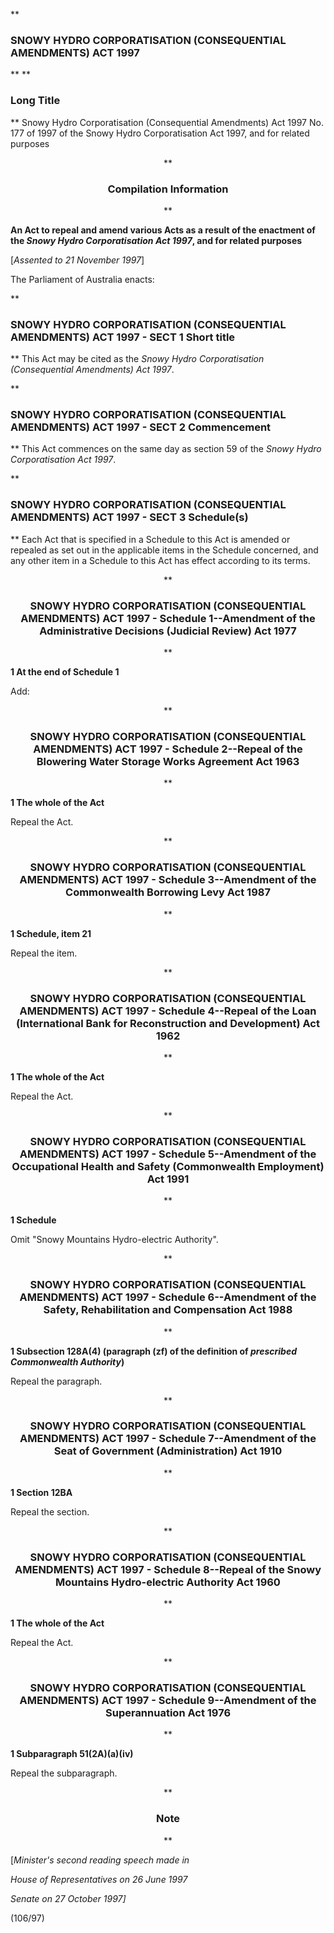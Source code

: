 **

###  SNOWY HYDRO CORPORATISATION (CONSEQUENTIAL AMENDMENTS) ACT 1997 
**
**

###  Long Title 
**
Snowy Hydro Corporatisation (Consequential Amendments) Act 1997 No. 177 of 1997
 of the Snowy Hydro Corporatisation Act 1997, and for related<lf> purposes<lf> <center>**

###  Compilation Information 
**</center> **An Act to repeal and amend various Acts as a result of the enactment of the _Snowy Hydro Corporatisation Act 1997_, and for related purposes**

 [_Assented to 21 November 1997_]

 The Parliament of Australia enacts:

 **

###  SNOWY HYDRO CORPORATISATION (CONSEQUENTIAL AMENDMENTS) ACT 1997 - SECT 1 Short title<lf> </lf>
** 		This Act may be cited as the _Snowy Hydro Corporatisation (Consequential Amendments) Act 1997_.

 **

###  SNOWY HYDRO CORPORATISATION (CONSEQUENTIAL AMENDMENTS) ACT 1997 - SECT 2 Commencement<lf> </lf>
** 		This Act commences on the same day as section 59 of the _Snowy Hydro Corporatisation Act 1997_.

 **

###  SNOWY HYDRO CORPORATISATION (CONSEQUENTIAL AMENDMENTS) ACT 1997 - SECT 3 Schedule(s)<lf> </lf>
** 		Each Act that is specified in a Schedule to this Act is amended or repealed as set out in the applicable items in the Schedule concerned, and any other item in a Schedule to this Act has effect according to its terms.

  <center>**

###  SNOWY HYDRO CORPORATISATION (CONSEQUENTIAL AMENDMENTS) ACT 1997 - Schedule 1--Amendment of the Administrative Decisions (Judicial Review) Act 1977<lf> </lf>
**</center> 

 **1  At the end of Schedule 1**

 Add:

   <center>**

###  SNOWY HYDRO CORPORATISATION (CONSEQUENTIAL AMENDMENTS) ACT 1997 - Schedule 2--Repeal of the Blowering Water Storage Works Agreement Act 1963<lf> </lf>
**</center> 

 **1  The whole of the Act**

 Repeal the Act.

   <center>**

###  SNOWY HYDRO CORPORATISATION (CONSEQUENTIAL AMENDMENTS) ACT 1997 - Schedule 3--Amendment of the Commonwealth Borrowing Levy Act 1987<lf> </lf>
**</center> 

 **1  Schedule, item 21**

 Repeal the item.

   <center>**

###  SNOWY HYDRO CORPORATISATION (CONSEQUENTIAL AMENDMENTS) ACT 1997 - Schedule 4--Repeal of the Loan (International Bank for Reconstruction and<lf> Development) Act 1962<lf> </lf></lf>
**</center> 

 **1  The whole of the Act**

 Repeal the Act.

   <center>**

###  SNOWY HYDRO CORPORATISATION (CONSEQUENTIAL AMENDMENTS) ACT 1997 - Schedule 5--Amendment of the Occupational Health and Safety (Commonwealth<lf> Employment) Act 1991<lf> </lf></lf>
**</center> 

 **1  Schedule**

 Omit "Snowy Mountains Hydro-electric Authority".

   <center>**

###  SNOWY HYDRO CORPORATISATION (CONSEQUENTIAL AMENDMENTS) ACT 1997 - Schedule 6--Amendment of the Safety, Rehabilitation and Compensation Act 1988<lf> </lf>
**</center> 

 **1  Subsection 128A(4) (paragraph (zf) of the definition of _prescribed Commonwealth Authority_)**

 Repeal the paragraph.

   <center>**

###  SNOWY HYDRO CORPORATISATION (CONSEQUENTIAL AMENDMENTS) ACT 1997 - Schedule 7--Amendment of the Seat of Government (Administration) Act 1910<lf> </lf>
**</center> 

 **1  Section 12BA**

 Repeal the section.

   <center>**

###  SNOWY HYDRO CORPORATISATION (CONSEQUENTIAL AMENDMENTS) ACT 1997 - Schedule 8--Repeal of the Snowy Mountains Hydro-electric Authority Act 1960<lf> </lf>
**</center> 

 **1  The whole of the Act**

 Repeal the Act.

   <center>**

###  SNOWY HYDRO CORPORATISATION (CONSEQUENTIAL AMENDMENTS) ACT 1997 - Schedule 9--Amendment of the Superannuation Act 1976<lf> </lf>
**</center> 

 **1  Subparagraph 51(2A)(a)(iv)**

 Repeal the subparagraph.

  <center>**

###  Note 
**</center> [_Minister&apos;s second reading speech made in_

 _House of Representatives on 26 June 1997_

 _Senate on 27 October 1997]_

 (106/97)

</lf></lf>
